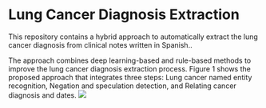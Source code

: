 # Lung Cancer Diagnosis Extraction
This repository contains a hybrid approach to automatically extract the lung cancer diagnosis from clinical notes written in Spanish..

The approach combines deep learning-based and rule-based methods to improve the lung cancer diagnosis extraction process. Figure 1  shows the proposed approach that integrates three steps: Lung cancer named entity recognition, Negation and speculation detection, and Relating cancer diagnosis and dates. 
<img src="https://github.com/solarte7/lung_cancer_diagnosis/img/Approach1.png">
